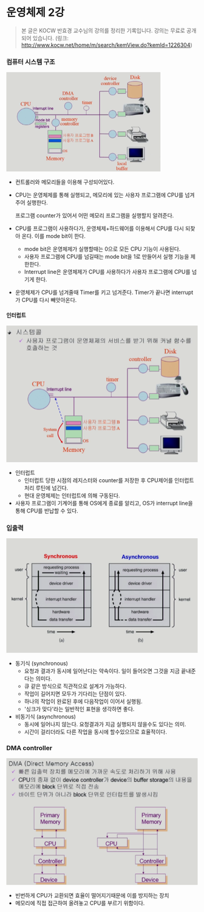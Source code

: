 # 운영체제 2강

> 본 글은 KOCW 반효경 교수님의 강의를 정리한 기록입니다. 
> 강의는 무료로 공개되어 있습니다.
> (링크: http://www.kocw.net/home/m/search/kemView.do?kemId=1226304)



### 컴퓨터 시스템 구조

![image-20220401224047392](컴퓨터시스템의구조.assets/image-20220401224047392.png)

- 컨트롤러와 메모리들을 이용해 구성되어있다.

- CPU는 운영체제를 통해 실행되고, 메모리에 있는 사용자 프로그램에 CPU를 넘겨주어 실행한다.

  프로그램 counter가 있어서 어떤 메모리 프로그램을 실행할지 알려준다.

- CPU를 프로그램이 사용하다가, 운영체제+하드웨어를 이용해서 CPU를 다시 되찾아 온다. 이를 mode bit이 한다.

  - mode bit은 운영체제가 실행할때는 0으로 모든 CPU 기능이 사용된다.
  - 사용자 프로그램에 CPU를 넘길때는 mode bit을 1로 만들어서 실행 기능을 제한한다.
  - Interrupt line은 운영체제가 CPU를 사용하다가 사용자 프로그램에 CPU를 넘기게 한다.

- 운영체제가 CPU를 넘겨줄때 Timer를 키고 넘겨준다. Timer가 끝나면 interrupt가 CPU를 다시 빼앗아온다.



#### 인터럽트

![image-20220401230454969](컴퓨터시스템의구조.assets/image-20220401230454969.png)

- 인터럽트
  - 인터럽트 당한 시점의 레지스터와 counter를 저장한 후 CPU제어를 인터럽트 처리 루틴에 넘긴다.
  - 현대 운영체제는 인터럽트에 의해 구동된다.
- 사용자 프로그램이 기계어를 통해 OS에게 종료를 알리고, OS가 interrupt line을 통해 CPU를 반납할 수 있다.



### 입출력

![image-20220401234107148](컴퓨터시스템의구조.assets/image-20220401234107148.png)

- 동기식 (synchronous)
  - 요청과 결과가 동시에 일어난다는 약속이다. 일이 들어오면 그것을 지금 끝내준다는 의미다.
  - 큐 같은 방식으로 직관적으로 설계가 가능하다. 
  - 작업이 길어지면 모두가 기다리는 단점이 있다.
  - 하나의 작업이 완료된 후에 다음작업이 이어서 실행됨.
  - '싱크가 맞다'라는 일반적인 표현을 생각하면 좋다.
- 비동기식 (asynchronous)
  - 동시에 일어나지 않는다. 요청결과가 지금 실행되지 않을수도 있다는 의미.
  - 시간이 걸리더라도 다른 작업을 동시에 할수있으므로 효율적이다.



### DMA controller

![image-20220401234737123](컴퓨터시스템의구조.assets/image-20220401234737123.png)

- 빈번하게 CPU가 교환되면 효율이 떨어지기때문에 이를 방지하는 장치
- 메모리에 직접 접근하여 올려놓고 CPU를 부르기 위함이다.



